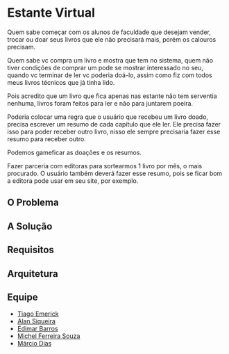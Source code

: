 # Estante Virtual

Quem sabe começar com os alunos de faculdade que desejam vender, trocar ou doar seus livros que ele não precisará mais, porém os calouros precisam.

Quem sabe vc compra um livro e mostra que tem no sistema, quem não tiver condições de comprar um pode se mostrar interessado no seu, quando vc terminar de ler vc poderia doá-lo, assim como fiz com todos meus livros técnicos que já tinha lido.

Pois acredito que um livro que fica apenas nas estante não tem serventia nenhuma, livros foram feitos para ler e não para juntarem poeira.

Poderia colocar uma regra que o usuário que recebeu um livro doado, precisa escrever um resumo de cada capítulo que ele ler. Ele precisa fazer isso para poder receber outro livro, nisso ele sempre precisaria fazer esse resumo para receber outro.

Podemos gameficar as doações e os resumos.

Fazer parceria com editoras para sortearmos 1 livro por mês, o mais procurado. O usuário também deverá fazer esse resumo, pois se ficar bom a editora pode usar em seu site, por exemplo.

## O Problema

## A Solução

## Requisitos

## Arquitetura

## Equipe

- [Tiago Emerick](https://github.com/tiagoeborsanyi)
- [Alan Siqueira](https://github.com/alannsiqueira)
- [Edimar Barros](https://github.com/BarrosEdimar)
- [Michel Ferreira Souza](https://github.com/souzacristsf)
- [Márcio Dias](https://github.com/spaceonline)
